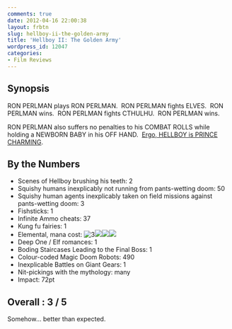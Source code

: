 ```yaml
---
comments: true
date: 2012-04-16 22:00:38
layout: frbtn
slug: hellboy-ii-the-golden-army
title: 'Hellboy II: The Golden Army'
wordpress_id: 12047
categories:
- Film Reviews
---
```


## Synopsis


RON PERLMAN plays RON PERLMAN.  RON PERLMAN fights ELVES.  RON PERLMAN wins.  RON PERLMAN fights CTHULHU.  RON PERLMAN wins.

RON PERLMAN also suffers no penalties to his COMBAT ROLLS while holding a NEWBORN BABY in his OFF HAND.  [Ergo, HELLBOY is PRINCE CHARMING](https://twitter.com/#!/i_renton/status/191642136020656129).


## By the Numbers

  * Scenes of Hellboy brushing his teeth: 2
  * Squishy humans inexplicably not running from pants-wetting doom: 50	
  * Squishy human agents inexplicably taken on field missions against pants-wetting doom: 3
  * Fishsticks: 1
  * Infinite Ammo cheats: 37
  * Kung fu fairies: 1
  * Elemental, mana cost: ![3](http://gatherer.wizards.com/Handlers/Image.ashx?size=medium&name=3&type=symbol)![](http://gatherer.wizards.com/Handlers/Image.ashx?size=medium&name=G&type=symbol)![](http://gatherer.wizards.com/Handlers/Image.ashx?size=medium&name=G&type=symbol)![](http://gatherer.wizards.com/Handlers/Image.ashx?size=medium&name=G&type=symbol)
  * Deep One / Elf romances: 1
  * Boding Staircases Leading to the Final Boss: 1
  * Colour-coded Magic Doom Robots: 490
  * Inexplicable Battles on Giant Gears: 1
  * Nit-pickings with the mythology: many
  * Impact: 72pt

## Overall : 3 / 5

Somehow... better than expected.
